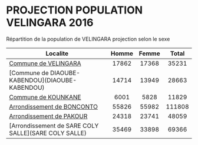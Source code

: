 # PROJECTION POPULATION VELINGARA 2016
	
Répartition de la population de VELINGARA projection selon le sexe
	
| Localite  | Homme | Femme | Total |
| --------- |:-----:|:-----:|:-----:|
| [Commune de VELINGARA](VELINGARA) | 17862 | 17368 | 35231 |
| [Commune de DIAOUBE- KABENDOU](DIAOUBE- KABENDOU) | 14714 | 13949 | 28663 |
| [Commune de KOUNKANE](KOUNKANE) | 6001 | 5828 | 11829 |
| [Arrondissement de BONCONTO](BONCONTO) | 55826 | 55982 | 111808 |
| [Arrondissement de PAKOUR](PAKOUR) | 24318 | 23741 | 48059 |
| [Arrondissement de SARE COLY SALLE](SARE COLY SALLE) | 35469 | 33898 | 69366 |

